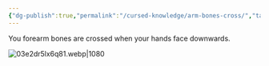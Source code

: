 ```yaml
---
{"dg-publish":true,"permalink":"/cursed-knowledge/arm-bones-cross/","tags":["unfinished"]}
---
```


You forearm bones are crossed when your hands face downwards.

![03e2dr5lx6q81.webp|1080](/img/user/_Bit%20Lab%20Organisation/Bit%20Lab%20Site%20Images/03e2dr5lx6q81.webp)